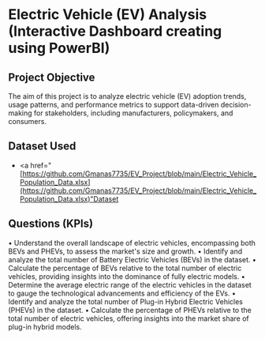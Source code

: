 # Electric Vehicle (EV) Analysis (Interactive Dashboard creating using PowerBI)
## Project Objective
The aim of this project is to analyze electric vehicle (EV) adoption trends, usage patterns, and performance metrics to support data-driven decision-making for stakeholders, including manufacturers, policymakers, and consumers.

## Dataset Used
- <a href="[https://github.com/Gmanas7735/EV_Project/blob/main/Electric_Vehicle_Population_Data.xlsx](https://github.com/Gmanas7735/EV_Project/blob/main/Electric_Vehicle_Population_Data.xlsx)"Dataset</a>

## Questions (KPIs)
•	Understand the overall landscape of electric vehicles, encompassing both BEVs and PHEVs, to assess the market's size and growth.
•	Identify and analyze the total number of Battery Electric Vehicles (BEVs) in the dataset.
•	Calculate the percentage of BEVs relative to the total number of electric vehicles, providing insights into the dominance of fully electric models.
•	Determine the average electric range of the electric vehicles in the dataset to gauge the technological advancements and efficiency of the EVs.
•	Identify and analyze the total number of Plug-in Hybrid Electric Vehicles (PHEVs) in the dataset.
•	Calculate the percentage of PHEVs relative to the total number of electric vehicles, offering insights into the market share of plug-in hybrid models.
